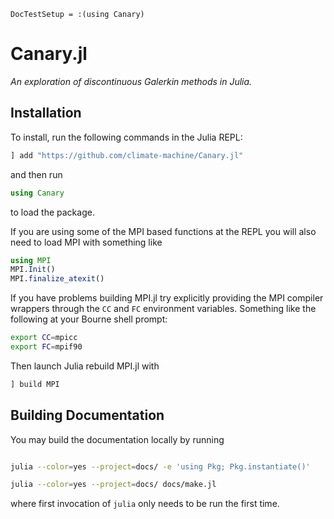 ```@meta
DocTestSetup = :(using Canary)
```

# Canary.jl
*An exploration of discontinuous Galerkin methods in Julia.*

## Installation

To install, run the following commands in the Julia REPL:

```julia
] add "https://github.com/climate-machine/Canary.jl"
```
and then run

```julia
using Canary
```
to load the package.

If you are using some of the MPI based functions at the REPL you will also need
to load MPI with something like

```julia
using MPI
MPI.Init()
MPI.finalize_atexit()
```

If you have problems building MPI.jl try explicitly providing the MPI compiler
wrappers through the `CC` and `FC` environment variables.  Something like the
following at your Bourne shell prompt:

```sh
export CC=mpicc
export FC=mpif90
```

Then launch Julia rebuild MPI.jl with

```julia
] build MPI
```

## Building Documentation

You may build the documentation locally by running

```sh

julia --color=yes --project=docs/ -e 'using Pkg; Pkg.instantiate()'

julia --color=yes --project=docs/ docs/make.jl

```

where first invocation of `julia` only needs to be run the first time.
